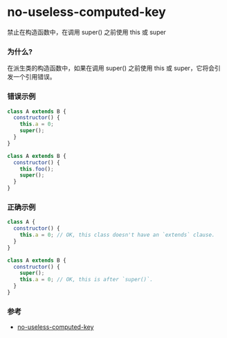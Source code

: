 # no-useless-computed-key

禁止在构造函数中，在调用 super() 之前使用 this 或 super

### 为什么?

在派生类的构造函数中，如果在调用 super() 之前使用 this 或 super，它将会引发一个引用错误。

### 错误示例

```js
class A extends B {
  constructor() {
    this.a = 0;
    super();
  }
}

class A extends B {
  constructor() {
    this.foo();
    super();
  }
}
```

### 正确示例

```js
class A {
  constructor() {
    this.a = 0; // OK, this class doesn't have an `extends` clause.
  }
}

class A extends B {
  constructor() {
    super();
    this.a = 0; // OK, this is after `super()`.
  }
}
```

### 参考

- [no-useless-computed-key](https://eslint.org/docs/rules/no-useless-computed-key)
